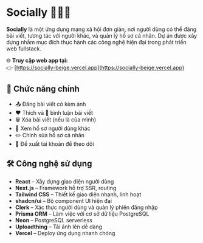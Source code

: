 # Socially 🧑‍🤝‍🧑

**Socially** là một ứng dụng mạng xã hội đơn giản, nơi người dùng có thể đăng bài viết, tương tác với người khác, và quản lý hồ sơ cá nhân. Dự án được xây dựng nhằm mục đích thực hành các công nghệ hiện đại trong phát triển web fullstack.

🌐 **Truy cập web app tại:**  
👉 [https://socially-beige.vercel.app](https://socially-beige.vercel.app)

## 🌟 Chức năng chính

- 📤 Đăng bài viết có kèm ảnh
- ❤️ Thích và 💬 bình luận bài viết
- 🗑️ Xóa bài viết (nếu là của mình)
- 👤 Xem hồ sơ người dùng khác
- ✏️ Chỉnh sửa hồ sơ cá nhân
- 🤝 Đề xuất tài khoản để theo dõi

## 🛠️ Công nghệ sử dụng

- **React** – Xây dựng giao diện người dùng
- **Next.js** – Framework hỗ trợ SSR, routing
- **Tailwind CSS** – Thiết kế giao diện nhanh, linh hoạt
- **shadcn/ui** – Bộ component UI hiện đại
- **Clerk** – Xác thực người dùng và quản lý phiên đăng nhập
- **Prisma ORM** – Làm việc với cơ sở dữ liệu PostgreSQL
- **Neon** – PostgreSQL serverless
- **Uploadthing** – Tải ảnh lên dễ dàng
- **Vercel** – Deploy ứng dụng nhanh chóng
